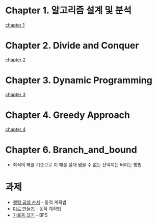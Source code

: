 # Chapter 1. 알고리즘 설계 및 분석
[chapter 1](https://github.com/kunwoo3121/Algorithm1/blob/main/Algorithm1_chap1.md)

# Chapter 2. Divide and Conquer
[chapter 2](https://github.com/kunwoo3121/Algorithm1/blob/main/Algorithm1_chap2.md)

# Chapter 3. Dynamic Programming
[chapter 3](https://github.com/kunwoo3121/Algorithm1/blob/main/Algorithm1_chap3.md)

# Chapter 4. Greedy Approach
[chapter 4](https://github.com/kunwoo3121/Algorithm1/blob/main/Algorithm1_ch4.md)

# Chapter 6. Branch_and_bound
* 최적의 해를 기준으로 이 해를 절대 넘을 수 없는 선택지는 버리는 방법

# 과제
* [행렬 곱셈 순서](https://github.com/kunwoo3121/Matrix-Multiplication-Sequence) - 동적 계획법
* [미로 만들기](https://github.com/kunwoo3121/Make-a-Maze) - 동적 계획법
* [가로등 끄기](https://github.com/kunwoo3121/Turn-Off-The-Streetlights) - BFS

